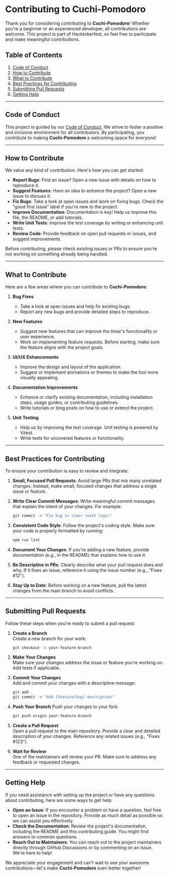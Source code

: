 # Contributing to Cuchi-Pomodoro

Thank you for considering contributing to **Cuchi-Pomodoro**! Whether you're a beginner or an experienced developer, all contributions are welcome. This project is part of Hacktoberfest, so feel free to participate and make meaningful contributions.

## Table of Contents
1. [Code of Conduct](#code-of-conduct)
2. [How to Contribute](#how-to-contribute)
3. [What to Contribute](#what-to-contribute)
4. [Best Practices for Contributing](#best-practices-for-contributing)
5. [Submitting Pull Requests](#submitting-pull-requests)
6. [Getting Help](#getting-help)

---

## Code of Conduct
This project is guided by our [Code of Conduct](CODE_OF_CONDUCT.md). We strive to foster a positive and inclusive environment for all contributors. By participating, you contribute to making **Cuchi-Pomodoro** a welcoming space for everyone!

---

## How to Contribute

We value any kind of contribution. Here's how you can get started:

- **Report Bugs**: Find an issue? Open a new issue with details on how to reproduce it.
- **Suggest Features**: Have an idea to enhance the project? Open a new issue to discuss it.
- **Fix Bugs**: Take a look at open issues and work on fixing bugs. Check the "good first issue" label if you're new to the project.
- **Improve Documentation**: Documentation is key! Help us improve this file, the README, or add tutorials.
- **Write Unit Tests**: Improve the test coverage by writing or enhancing unit tests.
- **Review Code**: Provide feedback on open pull requests or issues, and suggest improvements.

Before contributing, please check existing issues or PRs to ensure you're not working on something already being handled.

---

## What to Contribute

Here are a few areas where you can contribute to **Cuchi-Pomodoro**:

1. **Bug Fixes**
   - Take a look at open issues and help fix existing bugs.
   - Report any new bugs and provide detailed steps to reproduce.

2. **New Features**
   - Suggest new features that can improve the timer's functionality or user experience.
   - Work on implementing feature requests. Before starting, make sure the feature aligns with the project goals.

3. **UI/UX Enhancements**
   - Improve the design and layout of the application.
   - Suggest or implement animations or themes to make the tool more visually appealing.

4. **Documentation Improvements**
   - Enhance or clarify existing documentation, including installation steps, usage guides, or contributing guidelines.
   - Write tutorials or blog posts on how to use or extend the project.

5. **Unit Testing**
   - Help us by improving the test coverage. Unit testing is powered by Vitest.
   - Write tests for uncovered features or functionality.

----

## Best Practices for Contributing

To ensure your contribution is easy to review and integrate:

1. **Small, Focused Pull Requests**: 
   Avoid large PRs that mix many unrelated changes. Instead, make small, focused changes that address a single issue or feature.

2. **Write Clear Commit Messages**: 
   Write meaningful commit messages that explain the intent of your changes. For example:  
   ```bash
   git commit -m "Fix bug in timer reset logic"
   ```

3. **Consistent Code Style**: Follow the project's coding style. Make sure your code is properly formatted by running:
   ```bash
   npm run lint
   ```
4. **Document Your Changes**: If you're adding a new feature, provide documentation (e.g., in the README) that explains how to use it.

5. **Be Descriptive in PRs**: Clearly describe what your pull request does and why. If it fixes an issue, reference it using the issue number (e.g., "Fixes #12").

6. **Stay Up to Date**: Before working on a new feature, pull the latest changes from the main branch to avoid conflicts.

----

## Submitting Pull Requests

Follow these steps when you're ready to submit a pull request:

1. **Create a Branch**  
   Create a new branch for your work:
   ```bash
   git checkout -b your-feature-branch
   ```

2. **Make Your Changes**  
   Make sure your changes address the issue or feature you're working on. Add tests if applicable.

3. **Commit Your Changes**  
   Add and commit your changes with a descriptive message:
   ```bash
   git add .
   git commit -m "Add [feature/bug] description"
   ```

4. **Push Your Branch**
   Push your changes to your fork:
   ```bash
   git push origin your-feature-branch
    ```

5. **Create a Pull Request**  
   Open a pull request to the main repository. Provide a clear and detailed description of your changes. Reference any related issues (e.g., "Fixes #123").

6. **Wait for Review**  
   One of the maintainers will review your PR. Make sure to address any feedback or requested changes.

-----

## Getting Help

If you need assistance with setting up the project or have any questions about contributing, here are some ways to get help:

- **Open an Issue**: If you encounter a problem or have a question, feel free to open an issue in the repository. Provide as much detail as possible so we can assist you effectively.
- **Check the Documentation**: Review the project's documentation, including the README and this contributing guide. You might find answers to common questions.
- **Reach Out to Maintainers**: You can reach out to the project maintainers directly through GitHub Discussions or by commenting on an issue. We're here to help!

We appreciate your engagement and can't wait to see your awesome contributions—let's make **Cuchi-Pomodoro** even better together!
